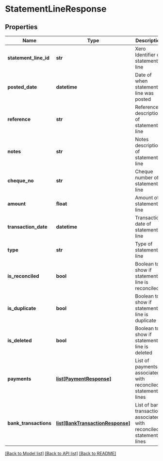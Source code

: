 # StatementLineResponse

## Properties
Name | Type | Description | Notes
------------ | ------------- | ------------- | -------------
**statement_line_id** | **str** | Xero Identifier of statement line | [optional] 
**posted_date** | **datetime** | Date of when statement line was posted | [optional] 
**reference** | **str** | Reference description of statement line | [optional] 
**notes** | **str** | Notes description of statement line | [optional] 
**cheque_no** | **str** | Cheque number of statement line | [optional] 
**amount** | **float** | Amount of statement line | [optional] 
**transaction_date** | **datetime** | Transaction date of statement line | [optional] 
**type** | **str** | Type of statement line | [optional] 
**is_reconciled** | **bool** | Boolean to show if statement line is reconciled | [optional] 
**is_duplicate** | **bool** | Boolean to show if statement line is duplicate | [optional] 
**is_deleted** | **bool** | Boolean to show if statement line is deleted | [optional] 
**payments** | [**list[PaymentResponse]**](PaymentResponse.md) | List of payments associated with reconciled statement lines | [optional] 
**bank_transactions** | [**list[BankTransactionResponse]**](BankTransactionResponse.md) | List of bank transactions associated with reconciled statement lines | [optional] 

[[Back to Model list]](../README.md#documentation-for-models) [[Back to API list]](../README.md#documentation-for-api-endpoints) [[Back to README]](../README.md)


